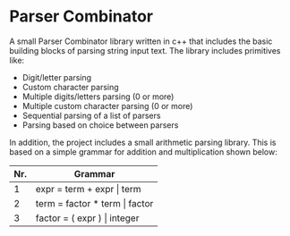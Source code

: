 # Parser Combinator

A small Parser Combinator library written in c++ that includes the basic building blocks of parsing string input text.
The library includes primitives like:
- Digit/letter parsing
- Custom character parsing
- Multiple digits/letters parsing (0 or more)
- Multiple custom character parsing (0 or more)
- Sequential parsing of a list of parsers 
- Parsing based on choice between parsers

In addition, the project includes a small arithmetic parsing library.
This is based on a simple grammar for addition and multiplication shown below:

Nr. | Grammar
----|-------------------------------
1   | expr = term + expr \| term
2   | term = factor * term \| factor
3   | factor = ( expr ) \| integer
